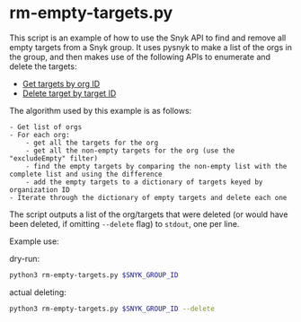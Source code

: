 # rm-empty-targets.py

This script is an example of how to use the Snyk API to find and
remove all empty targets from a Snyk group. It uses pysnyk to
make a list of the orgs in the group, and then makes use of the
following APIs to enumerate and delete the targets:

* [Get targets by org ID](https://apidocs.snyk.io/?version=2022-03-01%7Eexperimental#get-/orgs/-org_id-/targets)
* [Delete target by target ID](https://apidocs.snyk.io/?version=2022-03-01%7Eexperimental#delete-/orgs/-org_id-/targets/-target_id-)

The algorithm used by this example is as follows:

```
- Get list of orgs
- For each org:
    - get all the targets for the org
    - get all the non-empty targets for the org (use the "excludeEmpty" filter)
    - find the empty targets by comparing the non-empty list with the complete list and using the difference
    - add the empty targets to a dictionary of targets keyed by organization ID
- Iterate through the dictionary of empty targets and delete each one
```

The script outputs a list of the org/targets that were deleted (or
would have been deleted, if omitting `--delete` flag) to `stdout`, one per line.

Example use:

dry-run:
```bash
python3 rm-empty-targets.py $SNYK_GROUP_ID
```

actual deleting:
```bash
python3 rm-empty-targets.py $SNYK_GROUP_ID --delete
```